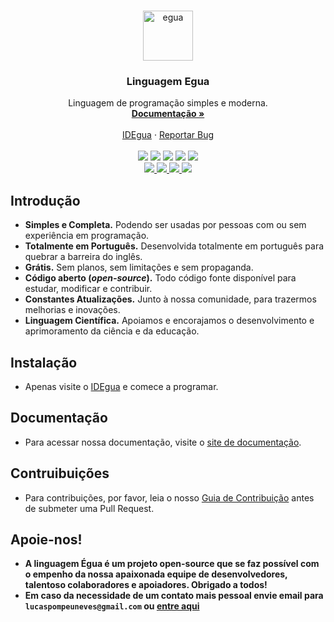 <br>
<p align="center">
  <img src="./assets/egua.png" alt="egua" width="auto" height="80px">

  <h3 align="center">Linguagem Egua</h3>

  <p align="center">
    Linguagem de programação simples e moderna.
    <br />
    <a href="https://egua.dev/docs/egua" target="_blank"><strong>Documentação »</strong></a>
    <br />
    <br />
    <a href="https://egua.dev/idegua" target="_blank">IDEgua</a>
    ·
    <a href="https://github.com/eguadev/egua/issues" target="_blank">Reportar Bug</a>
    <br />
    <br />
    <img src="https://img.shields.io/github/issues/eguadev/egua" />
    <img src="https://img.shields.io/github/stars/eguadev/egua" />
    <img src="https://img.shields.io/github/forks/eguadev/egua" />
    <img src="https://img.shields.io/npm/v/egua">
    <img src="https://img.shields.io/github/license/eguadev/egua" />
    <br>
    <a href="https://twitter.com/eguadev" target="_blank"> <img src="https://img.shields.io/badge/-Twitter-1ca0f1?style=flat&labelColor=1ca0f1&logo=twitter&logoColor=white&link=Twitter" href="https://twitter.com/eguadev">
    <a href="https://www.instagram.com/eguadev/" target="_blank"><img src="https://img.shields.io/badge/-Instagram-c13584?style=flat&labelColor=c13584&logo=instagram&logoColor=white">
    <a href="https://www.youtube.com/channel/UCDgGUdR_6hZ6lfVaQbkQPLw" target="_blank"><img src="https://img.shields.io/badge/-YouTube-ff0000?style=flat-square&labelColor=ff0000&logo=youtube&logoColor=white">
    <a href="https://www.linkedin.com/company/eguadev/" target="_blank"><img src="https://img.shields.io/badge/-LinkedIn-blue?style=flat&logo=Linkedin&logoColor=white"> </a>
  </p>
</p>

## Introdução

- **Simples e Completa.** Podendo ser usadas por pessoas com ou sem experiência em programação.
- **Totalmente em Português.** Desenvolvida totalmente em português para quebrar a barreira do inglês.
- **Grátis.** Sem planos, sem limitações e sem propaganda.
- **Código aberto (*open-source*).** Todo código fonte disponível para estudar, modificar e contribuir.
- **Constantes Atualizações.** Junto à nossa comunidade, para trazermos melhorias e inovações.
- **Linguagem Científica.** Apoiamos e encorajamos o desenvolvimento e aprimoramento da ciência e da educação.

## Instalação

- Apenas visite o [IDEgua](https://egua.dev/idegua) e comece a programar.

## Documentação

- Para acessar nossa documentação, visite o [site de documentação](https://egua.dev/docs).

## Contruibuições

* Para contribuições, por favor, leia o nosso [Guia de Contribuição](.github/CONTRIBUTING.md) antes de submeter uma Pull Request.

## Apoie-nos!

- **A linguagem Égua é um projeto open-source que se faz possível com o empenho da nossa apaixonada equipe de desenvolvedores, talentoso colaboradores e apoiadores. Obrigado a todos!**
- **Em caso da necessidade de um contato mais pessoal envie email para `lucaspompeuneves@gmail.com` ou [entre aqui](https://egua.dev/comunidade)**
